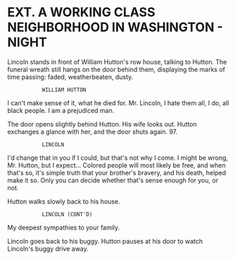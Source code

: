
# EXT. A WORKING CLASS NEIGHBORHOOD IN WASHINGTON - NIGHT

Lincoln stands in front of William Hutton's row house,
talking to Hutton. The funeral wreath still hangs on the door
behind them, displaying the marks of time passing: faded,
weatherbeaten, dusty.

			   WILLIAM HUTTON
I can't make sense of it, what he
died for. Mr. Lincoln, I hate them
all, I do, all black people. I am a
prejudiced man.

The door opens slightly behind Hutton. His wife looks out.
Hutton exchanges a glance with her, and the door shuts again.
97.

			   LINCOLN
I'd change that in you if I could,
but that's not why I come. I might
be wrong, Mr. Hutton, but I
expect... Colored people will most
likely be free, and when that's so,
it's simple truth that your
brother's bravery, and his death,
helped make it so. Only you can
decide whether that's sense enough
for you, or not.

Hutton walks slowly back to his house.

			   LINCOLN (CONT'D)
My deepest sympathies to your
family.

Lincoln goes back to his buggy. Hutton pauses at his door to
watch Lincoln's buggy drive away.
